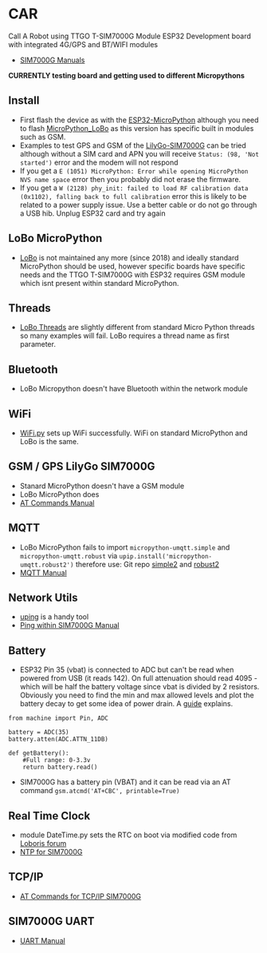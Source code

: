 # CAR
Call A Robot using TTGO T-SIM7000G Module ESP32 Development board with integrated 4G/GPS and BT/WIFI modules
 - [SIM7000G Manuals](https://simcom.ee/documents/?dir=SIM7000x)

**CURRENTLY testing board and getting used to different Micropythons**

## Install
 - First flash the device as with the [ESP32-MicroPython](https://github.com/18684092/ESP32-MicroPython) although you need to flash [MicroPython_LoBo](https://github.com/loboris/MicroPython_ESP32_psRAM_LoBo/wiki/firmwares) as this version has specific built in modules such as GSM.
 - Examples to test GPS and GSM of the [LilyGo-SIM7000G](https://github.com/Xinyuan-LilyGO/LilyGO-T-SIM7000G/tree/master/examples/MicroPython_LoBo) can be tried although without a SIM card and APN you will receive `Status: (98, 'Not started')` error and the modem will not respond
 - If you get a `E (1051) MicroPython: Error while opening MicroPython NVS name space` error then you probably did not erase the firmware.
 - If you get a `W (2128) phy_init: failed to load RF calibration data (0x1102), falling back to full calibration` error this is likely to be related to a power supply issue. Use a better cable or do not go through a USB hib. Unplug ESP32 card and try again

## LoBo MicroPython
- [LoBo](https://github.com/loboris/MicroPython_ESP32_psRAM_LoBo) is not maintained any more (since 2018) and ideally standard MicroPython should be used, however specific boards have specific needs and the TTGO T-SIM7000G with ESP32 requires GSM module which isnt present within standard MicroPython. 

## Threads
- [LoBo Threads](https://github.com/loboris/MicroPython_ESP32_psRAM_LoBo/wiki/thread) are slightly different from standard Micro Python threads so many examples will fail. LoBo requires a thread name as first parameter.

## Bluetooth
- LoBo Micropython doesn't have Bluetooth within the network module

## WiFi
- [WiFi.py](https://github.com/18684092/CAR/blob/main/modules/WiFi.py) sets up WiFi successfully. WiFi on standard MicroPython and LoBo is the same. 

## GSM / GPS LilyGo SIM7000G
- Stanard MicroPython doesn't have a GSM module
- LoBo MicroPython does
- [AT Commands Manual](https://simcom.ee/documents/SIM7000x/SIM7000%20Series_AT%20Command%20Manual_V1.04.pdf)

## MQTT
- LoBo MicroPython fails to import `micropython-umqtt.simple` and `micropython-umqtt.robust` via `upip.install('micropython-umqtt.robust2')` therefore use:
Git repo [simple2](https://github.com/fizista/micropython-umqtt.simple2) and
[robust2](https://github.com/fizista/micropython-umqtt.robust2)
- [MQTT Manual](https://simcom.ee/documents/SIM7000x/SIM7000%20Series_MQTT_Application%20Note_V1.00.pdf)

## Network Utils
- [uping](https://gist.github.com/shawwwn/91cc8979e33e82af6d99ec34c38195fb) is a handy tool
- [Ping within SIM7000G Manual](https://simcom.ee/documents/SIM7000x/SIM7000%20Series_PING_Application%20Note_V1.00.pdf)

## Battery
- ESP32 Pin 35 (vbat) is connected to ADC but can't be read when powered from USB (it reads 142). On full attenuation should read 4095 - which will be half the battery voltage since vbat is divided by 2 resistors. Obviously you need to find the min and max allowed levels and plot the battery decay to get some idea of power drain. A [guide](https://randomnerdtutorials.com/esp32-esp8266-analog-readings-micropython/) explains.
```
from machine import Pin, ADC

battery = ADC(35)
battery.atten(ADC.ATTN_11DB)

def getBattery():
    #Full range: 0-3.3v
    return battery.read()
```
- SIM7000G has a battery pin (VBAT) and it can be read via an AT command
`gsm.atcmd('AT+CBC', printable=True)`

## Real Time Clock
- module DateTime.py sets the RTC on boot via modified code from [Loboris forum](https://loboris.eu/forum/showthread.php?tid=12)
- [NTP for SIM7000G](https://simcom.ee/documents/SIM7000x/SIM7000%20Series_NTP_Application%20Note_V1.00.pdf)

## TCP/IP
- [AT Commands for TCP/IP SIM7000G](https://simcom.ee/documents/SIM7000x/SIM7000%20Series_TCPIP_Application%20Note_V1.01.pdf)
 
## SIM7000G UART
- [UART Manual](https://simcom.ee/documents/SIM7000x/SIM7000%20Series%20UART%20Application%20Note_V1.00.pdf)